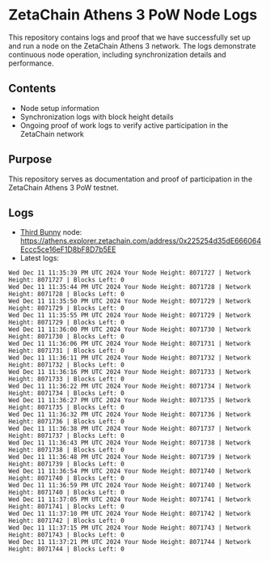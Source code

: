 # ZetaChain Athens 3 PoW Node Logs
This repository contains logs and proof that we have successfully set up and run a node on the ZetaChain Athens 3 network. The logs demonstrate continuous node operation, including synchronization details and performance.

## Contents
- Node setup information
- Synchronization logs with block height details
- Ongoing proof of work logs to verify active participation in the ZetaChain network

## Purpose
This repository serves as documentation and proof of participation in the ZetaChain Athens 3 PoW testnet.

## Logs

- [Third Bunny](https://thirdbunny.xyz/) node: https://athens.explorer.zetachain.com/address/0x225254d35dE666064Eccc5ce16eF1D8bF8D7b5EE
- Latest logs:
```
Wed Dec 11 11:35:39 PM UTC 2024 Your Node Height: 8071727 | Network Height: 8071727 | Blocks Left: 0
Wed Dec 11 11:35:44 PM UTC 2024 Your Node Height: 8071728 | Network Height: 8071728 | Blocks Left: 0
Wed Dec 11 11:35:50 PM UTC 2024 Your Node Height: 8071729 | Network Height: 8071729 | Blocks Left: 0
Wed Dec 11 11:35:55 PM UTC 2024 Your Node Height: 8071729 | Network Height: 8071729 | Blocks Left: 0
Wed Dec 11 11:36:00 PM UTC 2024 Your Node Height: 8071730 | Network Height: 8071730 | Blocks Left: 0
Wed Dec 11 11:36:06 PM UTC 2024 Your Node Height: 8071731 | Network Height: 8071731 | Blocks Left: 0
Wed Dec 11 11:36:11 PM UTC 2024 Your Node Height: 8071732 | Network Height: 8071732 | Blocks Left: 0
Wed Dec 11 11:36:16 PM UTC 2024 Your Node Height: 8071733 | Network Height: 8071733 | Blocks Left: 0
Wed Dec 11 11:36:22 PM UTC 2024 Your Node Height: 8071734 | Network Height: 8071734 | Blocks Left: 0
Wed Dec 11 11:36:27 PM UTC 2024 Your Node Height: 8071735 | Network Height: 8071735 | Blocks Left: 0
Wed Dec 11 11:36:32 PM UTC 2024 Your Node Height: 8071736 | Network Height: 8071736 | Blocks Left: 0
Wed Dec 11 11:36:38 PM UTC 2024 Your Node Height: 8071737 | Network Height: 8071737 | Blocks Left: 0
Wed Dec 11 11:36:43 PM UTC 2024 Your Node Height: 8071738 | Network Height: 8071738 | Blocks Left: 0
Wed Dec 11 11:36:48 PM UTC 2024 Your Node Height: 8071739 | Network Height: 8071739 | Blocks Left: 0
Wed Dec 11 11:36:54 PM UTC 2024 Your Node Height: 8071740 | Network Height: 8071740 | Blocks Left: 0
Wed Dec 11 11:36:59 PM UTC 2024 Your Node Height: 8071740 | Network Height: 8071740 | Blocks Left: 0
Wed Dec 11 11:37:05 PM UTC 2024 Your Node Height: 8071741 | Network Height: 8071741 | Blocks Left: 0
Wed Dec 11 11:37:10 PM UTC 2024 Your Node Height: 8071742 | Network Height: 8071742 | Blocks Left: 0
Wed Dec 11 11:37:15 PM UTC 2024 Your Node Height: 8071743 | Network Height: 8071743 | Blocks Left: 0
Wed Dec 11 11:37:21 PM UTC 2024 Your Node Height: 8071744 | Network Height: 8071744 | Blocks Left: 0
```
